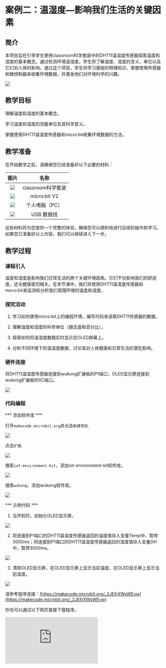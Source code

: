 ﻿---
sidebar_position: 2
sidebar_label: 案例二：温湿度—影响我们生活的关键因素
---

# 案例二：温湿度—影响我们生活的关键因素

## 简介

本项目旨在引导学生使用classroom科学套装中的DHT11温湿度传感器探索温度和湿度的基本概念。通过检测环境温湿度，学生将了解温度、湿度的含义、单位以及它们对人体的影响。通过这个项目，学生将学习基础的物理知识，掌握使用传感器和微控制器来收集环境数据，并激发他们对环境科学的兴趣。

![](https://wiki-media-ef.oss-cn-hongkong.aliyuncs.com/docs/microbit/interesting-case/classroom-science-pack/cases-libraries/images/classroom-science-pack-case-02-01.png)

## 教学目标

理解温度和湿度的基本概念。

学习温度和湿度的测量单位及其科学意义。

掌握使用DHT11温湿度传感器和micro:bit收集环境数据的方法。

## 教学准备

在开始教学之前，请确保您已经准备好以下必要的材料：

| 图片 | 名称 |
| :-: | :-: |
| ![](https://wiki-media-ef.oss-cn-hongkong.aliyuncs.com/docs/microbit/interesting-case/classroom-science-pack/cases-libraries/images/classroom-science-pack-case-01-02.png) | classroom科学套装 |
| ![](https://wiki-media-ef.oss-cn-hongkong.aliyuncs.com/docs/microbit/interesting-case/microbit-smart-climate-kit/cases-libraries/images/microbit-smart-climate-kit-case-01-03.png) | micro:bit V2 |
| ![](https://wiki-media-ef.oss-cn-hongkong.aliyuncs.com/docs/microbit/interesting-case/microbit-smart-climate-kit/cases-libraries/images/microbit-smart-climate-kit-case-01-04.png) | 个人电脑（PC） |
| ![](https://wiki-media-ef.oss-cn-hongkong.aliyuncs.com/docs/microbit/interesting-case/microbit-smart-climate-kit/cases-libraries/images/microbit-smart-climate-kit-case-01-05.png) | USB 数据线 |

这些材料将为您提供一个完整的体验，确保您可以顺利地进行后续的操作和学习。如果您已准备好以上内容，我们可以继续进入下一步。

## 教学过程

### 课程引入

温度和湿度是影响我们日常生活的两个关键环境因素。它们不仅影响我们的舒适度，还与健康密切相关。在本节课中，我们将使用DHT11温湿度传感器和micro:bit来监测和分析我们周围环境的温度和湿度。

### 探究活动

1. 学习如何使用micro:bit上的编程环境，编写代码来读取DHT11传感器的数据。

2. 理解温度和湿度的科学单位（摄氏度和百分比）。

3. 探索如何将温湿度数据实时显示在OLED屏幕上。

4. 分析不同环境下的温湿度数据，讨论其对人体健康和日常生活的潜在影响。



### 硬件连接

将DHT11温湿度传感器连接到wukong扩展板的P1端口，OLED显示屏连接到wukong扩展板的IIC端口。


![](https://wiki-media-ef.oss-cn-hongkong.aliyuncs.com/docs/microbit/interesting-case/classroom-science-pack/cases-libraries/images/classroom-science-pack-case-02-06.png)

### 代码编程

*** 添加软件库 ***

打开``makecode.microbit.org``并点击``新建项目``.

![](https://wiki-media-ef.oss-cn-hongkong.aliyuncs.com/docs/microbit/interesting-case/classroom-science-pack/images/classroom-science-pack-add-extensions-01.png)

点击``扩展``.

![](https://wiki-media-ef.oss-cn-hongkong.aliyuncs.com/docs/microbit/interesting-case/classroom-science-pack/images/classroom-science-pack-add-extensions-02.png)

搜索``iot-environment-kit``，添加iot-environment-kit软件库。

![](https://wiki-media-ef.oss-cn-hongkong.aliyuncs.com/docs/microbit/interesting-case/classroom-science-pack/images/classroom-science-pack-add-extensions-03.png)

搜索``wukong``，添加wukong软件库。

![](https://wiki-media-ef.oss-cn-hongkong.aliyuncs.com/docs/microbit/interesting-case/classroom-science-pack/images/classroom-science-pack-add-extensions-04.png)

*** 示例代码 ***

1. 当开机时，初始化OLED显示屏。

![](https://wiki-media-ef.oss-cn-hongkong.aliyuncs.com/docs/microbit/interesting-case/classroom-science-pack/cases-libraries/images/classroom-science-pack-case-02-09.png)

2. 将连接到P1端口的DHT11温湿度传感器返回的温度值存入变量Temp中，暂停3000ms；将连接到P1端口的DHT11温湿度传感器返回的湿度值存入变量DH中，暂停3000ms。

![](https://wiki-media-ef.oss-cn-hongkong.aliyuncs.com/docs/microbit/interesting-case/classroom-science-pack/cases-libraries/images/classroom-science-pack-case-02-10.png)

3. 清除OLED显示屏，在OLED显示屏上显示当前温度，在OLED显示屏上显示当前湿度。

![](https://wiki-media-ef.oss-cn-hongkong.aliyuncs.com/docs/microbit/interesting-case/classroom-science-pack/cases-libraries/images/classroom-science-pack-case-02-11.png)


请参考程序连接：[https://makecode.microbit.org/_2JEfrXWsWEvw](https://makecode.microbit.org/_2JEfrXWsWEvw)

你也可以通过以下网页直接下载程序。

<div
    style={{
        position: 'relative',
        paddingBottom: '60%',
        overflow: 'hidden',
    }}
>
    <iframe
        src="https://makecode.microbit.org/_2JEfrXWsWEvw"
        frameborder="0"
        sandbox="allow-popups allow-forms allow-scripts allow-same-origin"
        style={{
            position: 'absolute',
            width: '100%',
            height: '100%',
        }}
    />
</div>

*** 下载程序 ***

使用USB线连接PC和micro:bit V2。

![](https://wiki-media-ef.oss-cn-hongkong.aliyuncs.com/docs/microbit/interesting-case/microbit-smart-climate-kit/cases-libraries/images/connect-microbit.gif)

连接成功后，电脑上会识别出一个名为`MICROBIT`的盘符。

![](https://wiki-media-ef.oss-cn-hongkong.aliyuncs.com/docs/microbit/interesting-case/microbit-smart-climate-kit/cases-libraries/images/microbit-drive.png)

点击左下角的![](https://wiki-media-ef.oss-cn-hongkong.aliyuncs.com/docs/microbit/interesting-case/microbit-smart-climate-kit/cases-libraries/images/download-01.png)，选择`Connect Device`。

![](https://wiki-media-ef.oss-cn-hongkong.aliyuncs.com/docs/microbit/interesting-case/microbit-smart-climate-kit/cases-libraries/images/download-02.png)

点击![](https://wiki-media-ef.oss-cn-hongkong.aliyuncs.com/docs/microbit/interesting-case/microbit-smart-climate-kit/cases-libraries/images/download-03.png)。

![](https://wiki-media-ef.oss-cn-hongkong.aliyuncs.com/docs/microbit/interesting-case/microbit-smart-climate-kit/cases-libraries/images/download-04.png)

点击![](https://wiki-media-ef.oss-cn-hongkong.aliyuncs.com/docs/microbit/interesting-case/microbit-smart-climate-kit/cases-libraries/images/download-05.png)。

![](https://wiki-media-ef.oss-cn-hongkong.aliyuncs.com/docs/microbit/interesting-case/microbit-smart-climate-kit/cases-libraries/images/download-06.png)


在弹出窗口选择`BBC micro:bit CMSIS-DAP`，然后选择连接，至此，我们的micro:bit就已经连接成功。

![](https://wiki-media-ef.oss-cn-hongkong.aliyuncs.com/docs/microbit/interesting-case/microbit-smart-climate-kit/cases-libraries/images/download-07.png)

点击下载程序。

![](https://wiki-media-ef.oss-cn-hongkong.aliyuncs.com/docs/microbit/interesting-case/microbit-smart-climate-kit/cases-libraries/images/download-08.png)

### 团队合作与展示

学生分成小组，共同完成案例的制作和程序编写。

鼓励学生之间相互合作、交流和分享经验。

每个小组有机会向其他小组展示他们制作的案例，并演示。

*** 预期效果：开机后OLED显示屏显示当前环境温湿度。 ***

（GIF动图）

### 总结与反思

回顾课程内容，提醒学生掌握了哪些知识和技能。

引导学生讨论他们在制作过程中遇到的问题和困难，以及如何解决这些问题。

引导学生思考温湿度对人体健康和日常生活的影响，以及如何利用科技手段改善生活环境。

## 扩展知识

*** 温度 ***
温度是物质冷热程度的量度。
常见的温度单位有摄氏度 (°C)、华氏度 (°F) 和开尔文 (K)。
温度的变化会引起物质的热胀冷缩现象。
温度会影响物质的物理状态，例如水在 0°C 时会结冰，在 100°C 时会沸腾。

*** 湿度 ***
湿度是指空气中水蒸气的含量。
常见的湿度单位有相对湿度 (%) 和绝对湿度 (g/m³)。
湿度会影响人体的舒适度，例如高湿度会让人感到闷热，低湿度会让人感到干燥。

*** 温湿度对人体的影响 ***
适宜的温湿度对人体健康非常重要。
过高的温度会导致中暑，过低的温度会导致冻伤。
过高的湿度会导致人体感到闷热，过低的湿度会导致人体感到干燥。

